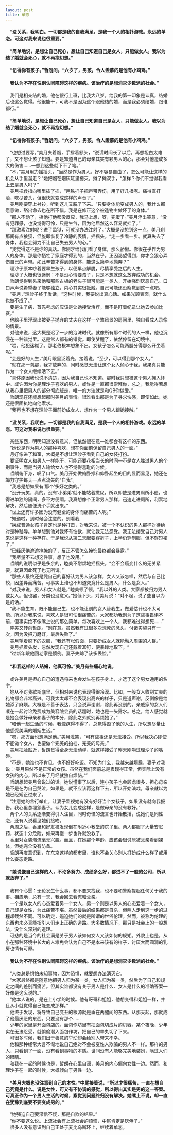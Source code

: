 ```yaml
---
layout: post
title: 单恋
---
```

#### &#8195;“没关系，我明白。一切都是我的自我满足，是我一个人的相扑游戏。永远的单恋。可这对我来说也很重要。”               
#### &#8195;“简单地说，是想让自己死心，想让自己知道自己是女人，只能做女人。我以为结了婚就会死心，就不再抱幻想。”               
#### &#8195;“记得你有孩子。”哲朗问。“六岁了，男孩，令人羡慕的是他有小鸡鸡。”               
#### &#8195;我认为不存在性别认同障碍这样的疾病。该治疗的是想消灭少数派的社会。”               
<!-- more -->
&#8195;我们是相亲结的婚，他在银行上班，比我大八岁，给我的第一印象是认真，结婚后也这么觉得。他很能干，可我不是因为这个跟他结的婚，而是我必须结婚，跟谁都行。”               
#### &#8195;“简单地说，是想让自己死心，想让自己知道自己是女人，只能做女人。我以为结了婚就会死心，就不再抱幻想。”               
#### &#8195;“记得你有孩子。”哲朗问。“六岁了，男孩，令人羡慕的是他有小鸡鸡。”               
&#8195;“也想过要写，”美月夹着烟，手撑着额头，“说谎时间长了以后，再想坦白太难了，又不想让孩子知道。要是知道自己的母亲其实有颗男人的心，那会对他造成多大的伤害……一想到这些就下不了笔。”               
&#8195;“不，”美月用力摇摇头，“当然是作为男人。好不容易自由了，怎么可能让这样的机会从手里溜走？”她把烟在烟灰缸里摁灭，摊了摊双手，“怎样？你们不觉得我看上去是男人吗？”               
&#8195;美月把食指向嘴里插了插，“用铁扦子把声带弄伤，用了好几根呢。痛得直打滚，吃尽苦头，但很快就变成这样的声音了。”               
&#8195;美月刚要穿上衬衫，听到这儿又脱了下来。“只要身体能变成男人的，我什么都愿意做，豁出命去也在所不惜。我是在修正这个被造物主做坏了的身体。”               
&#8195;“那人不动了，摇他打他都没反应，我马上想，呀，完蛋了。”美月浮出笑意，“没有犯罪感，也没觉得可怜，只是生气，因为他居然这么容易就挂了。”               
&#8195;“那激素注射呢？进了监狱，可就没办法注射了。”大概是没想到这一点，美月刹那间有点狼狈，但旋即恢复了冷静的表情，摇摇头。“走一步看一步。就算失去了身体，我也会努力不让自己失去男人的心。”               
&#8195;“我觉得这不是你的真话。你刚才给我们看了身体，那么骄傲。你很在乎作为男人的身体。那是你牺牲了家庭才得到的，当然在乎。正因渴望得到，你才会狠心弄伤自己的声带。如此辛苦才得到的身体，能这么简单地抛弃？”                      
&#8195;理沙子原本吵着要早生孩子，以便早点解脱，尽情享受之后的人生。               
&#8195;理沙子大概也很迷惘：不是没心情要孩子，只是不想就这么放弃成功的机会。               
&#8195;哲朗觉得到头来他和那些古板的老头子很可能是一类人，开始强烈厌恶自己。口口声声说希望妻子能够独立，内心其实很抵触。自己可能还没察觉到这一点吧。               
&#8195;“美月，”理沙子终于发话，“这种时候，我要说出真心话。如果光顾表面，就什么也做不成了。”               
&#8195;要是生了病，首先考虑的应该是让她接受治疗，而不是盯着纪录让她去参加比赛。”               
&#8195;他脑子里浮现出被妻子抛弃的丈夫在这样一个煞风景的房间里，独自看成人录像的情景。               
&#8195;对他来说，这大概是迟了一步的泡沫时代。就像所有那个时代的人一样，他也沉浸在一种错觉里。这是常人都有的错觉。即使梦醒了，依然停留在幻境中。               
&#8195;“喂，他犯迷糊了。那老伯根本想象不出，女孩子怎么可能两腿分得那么开坐着呢。”               
&#8195;“会是好的人生，”美月眼里泛着光，接着说，“至少，可以得到那个女人。”               
&#8195;“就在那一刹那，我才放弃的，同时感觉无法让这个女人倾心于我。我果真只能作为一个女人继续活下去。”               
&#8195;“具体原因我也说不清楚，因为我自己也不知道。那时我只想被这个男人拥入怀中。或许因为你是理沙子喜欢的男人，或许是一直都很崇拜你，总之，我觉得若想从我心里把男人的部分彻底赶走，唯一的方法就是和QB你做爱。”               
&#8195;哲朗现在还能想起那时美月的表情。很难看出那是为了寻求快感，即使如此，她还是很固执地向他索求。               
&#8195;“我再也不想在理沙子面前扮成女人，想作为一个男人跟她接触。”               
#### &#8195;“没关系，我明白。一切都是我的自我满足，是我一个人的相扑游戏。永远的单恋。可这对我来说也很重要。”               
&#8195;某些东西，明明知道没有意义，但依然很在意—谁都会有这样的东西。               
&#8195;“她说是作为男人的那种喜欢，想在你面前保留自己男人的一面。”               
&#8195;月好像进了和室，大概是不想让理沙子看到自己的女装打扮。                    
&#8195;要证明女人和男人一样能干，可能还要花相当长的时间—不是女人胜过男人的个别事件，而是当男人输给女人也不觉得羞耻的时候。               
&#8195;哲朗俯下身，叹了口气。美月开始做俯卧撑和仰卧起坐的目的显而易见，她还在竭力守护每天一点点流失的“自我”。               
&#8195;“我总是想如果有‘那个’多好之类的。”               
&#8195;“没开玩笑，真的。没有‘小弟弟’就不能站着撒尿，所以即使是进男厕所小便，也得进单独的隔间，多不方便啊。我真想像个正常男人那样，迅速走进厕所，利索地解决，然后随便洗个手就出来。”               
&#8195;“世上还有许多因为没有健全的身体而痛苦的人呢。”               
&#8195;“知道啦，到时候会注意的。别看我               
&#8195;“换成普通女孩子肯定也是种打击，对我来说，被一个不认识的男人那样对待绝对是种耻辱。单单想到他对我怀有性欲，就让我无法忍受。我无法接受自己对男人来说是这样一种存在。于是我说从第二天起要穿裤子，上学仍穿制服，但不穿短裙了。”               
&#8195;“已经厌倦遮遮掩掩的了，反正不管怎么掩饰最终都会暴露。”               
&#8195;“我尽量不去想这件事，想了也没用。”               
&#8195;哲朗的说明似乎是多余的，睦美不耐烦地摇摇头。“会不会癌变什么的无关紧要，就算因此死了也无所谓。”               
&#8195;“那些人最终还是凭自己的喜好认为男人该怎样，女人又该怎样，然后与自己比较，因差异而痛苦。可事实上谁也不知道究竟什么是男人，什么是女人。”               
&#8195;“对我来说，男人和女人就是，”睦美顿了顿，“我以外的人类。大家都被归为男人或女人。但也罢，分类也没意义。”她低下头，对美月说：“对不起，说了些自以为是的话。”               
&#8195;“我不能生育，既不能自己生，也不能让别的女人替我生，做爱估计也不太可能。所以对我来说，喜欢人是很可怕很痛苦的。大家都劝我别为了这些事畏惧不前，但事实绝不像嘴上说的那么简单。每次喜欢上一个人，我都难过得想死……”               
&#8195;睦美又转向哲朗。“别在意。虽然我有过很多次想死的念头，付诸实施只有一次，因为没把刀磨好，最后失败了。”               
&#8195;美月望着脱下的衣服，“我还有张假面，只要扮成女人就能融入周围的人群。”               
&#8195;美月抓着头发，忽然发现自己还戴着耳钉，便暴躁地取下。“               
&#8195;“过新年跟他回老家是惯例。妻子失踪了该多丢脸。”               
#### &#8195;“和我这样的人结婚，他真可怜。”美月有些痛心地说。               
&#8195;或许美月是担心自己的遭遇将来也会发生在孩子身上，才选了这个男女通用的名字。               
&#8195;她从不对我歇斯底里，但相对来说也表现得很冷漠。比如，一般女人收到丈夫的礼物都会非常高兴。可我太太却不会表现出高兴的样子，只是道声谢，反倒像是给她添了麻烦。大概是不善于表达，只会说声谢谢，除此再没别的。亲戚家的女人们凑在一起讨论免费成为美容院会员的话题时，她也是一头雾水。总之，给人感觉就是她会做好母亲和妻子的本分，除此之外就别再烦她了。”               
&#8195;“和他一起生活的时候，我愧疚得不得了，总觉得毁了他的人生，所以想尽量让他感受美满的婚姻生活。”               
&#8195;“嗯，那方面也想满足他。”美月浅笑，“可有些事还是无法接受。所以我决心即使不能做个女人，也要做个完美的拍档、完美的母亲。”               
&#8195;美月把脸贴近，哲朗觉得全身无法动弹，就这样接受了昨天刚吻过理沙子的嘴唇。                
&#8195;“不是，她谁也不肯见，也不好好吃饭。不知为什么，我越来越烦躁，妻子对我说：‘美月果然不是正常的女孩。虽然在我们面前总是表现得正常，但实际上没有女孩的内心，所以来了月经就独自烦恼。’”               
&#8195;哲朗想起美月曾说过的话。她说懂事了以后，连小孩子也会顾虑很多，担心母亲是不是在为自己哭泣，如果是，就不应该再这样下去，所以开始演戏，母亲就以为她已经矫正过来了。               
&#8195;“注意她的言行举止，让妻子监视她有没有好好当个女孩子，如果没有就向我报告。我心里总埋怨妻子。认为女儿变成这样，是做母亲的没有教好。”               
&#8195;两个人的关系逐渐变得引人注目，同时奇怪的流言也开始散播，说她们是同性恋，还有人说看见她们接吻。               
&#8195;两周之后，香里和好友被发现倒在附近小教堂的院子里。两人都服了大量安眠药，状态十分危险，如果再慢一步也许就没救了。               
&#8195;香里对女装潮流毫无兴趣。而且，在她那个年龄，应该会很讨厌被父亲看到裸体，但她完全没有防备。               
&#8195;哲朗再度意识到，在东京这样的都市里，谁也不会关心别人打扮成什么样子或用什么姿态走路。               
#### &#8195;“她说像自己这样的人，不论多努力、成绩多么好，都进不了一般的公司，所以就放弃了。”               
&#8195;我有个心愿：无论发生什么事，都不要来找我，也不要和警察提起任何关于我的事。相应地，总有一天，我会回去看您和父亲。               
&#8195;一个是以女人的心态爱着另一个女人，另一个则是以男人的心态爱着一个女人，自己却是女性，为此痛苦不堪。虽然最后的结果都是自杀，但两人走到这一步的过程却截然不同。可以确定，逼迫她们的就是所谓的世俗伦理。然而，被称为伦理的东西也未必真能指引人们走上正确的道路。大多数情况下，那只是社会上的一般想法，没什么深刻的道理。               
&#8195;可悲的是当今的社会满是关于男人该如何女人又该如何的规矩。外貌上也是，从小在那种环境中长大的人难免会认为自己不是本来该有的样子，讨厌大而圆润的乳房也情有可原。               
#### &#8195;我认为不存在性别认同障碍这样的疾病。该治疗的是想消灭少数派的社会。”               
&#8195;“人类总是惧怕未知事物，因为恐惧，就要想办法消灭它。               
&#8195;“大家最终都是随意地把男人归为某一类，女人归为某一类，然后为了自己和规定之间的差别而痛苦。但其实谁都没有关于男人是什么、女人是什么的准确答案—好像是这么说的。”               
&#8195;“他本人说的，是在上小学的时候。他有哥哥和姐姐，他想变得和姐姐一样，并且从小就觉得自己能变成那样。”               
&#8195;他终于发现，将导致自己变丑的根源就是垂在两腿间的东西。从那天起，那就成了他最厌恶的东西。只要没有那个……               
&#8195;少年的家里是开面包店的。面包作坊里有把面包切成片的机器。某个夜晚，少年实在无法忍受，就偷偷潜入面包作坊，把自己的睾丸切了下来。                
&#8195;可很多时候，我们出于善意的举动却会给别人带来不幸。                         
&#8195;他和那种经常大言不惭地说自己绝对不会被变性人欺骗的男人不一样。那样的男人，只看到了一面，没有看到事物的本质。世间没有人能够完美地装扮，瞒过人们的眼睛。                   
&#8195;和我在一起的时候也是，哲朗在心里自语，美月的内心偏向女性一边。然而，和理沙子在一起的时候，大概倾向于男性一边。               
#### &#8195;“美月大概也没注意到自己的本性。”中尾接着说，“所以才很痛苦，一直在想自己究竟是什么。说是女性，可又有不协调的感觉，所以得出其实是男的这一答案。可真正作为一个男人生活的时候，察觉到问题终归没有解决。她嘴上不说，却一直在犹豫到底要不要变成男的。”               
&#8195;“她强迫自己要深信不疑，那是自欺的结果。”               
&#8195;“你不要这么说。上流社会有上流社会的烦恼，中尾肯定是厌倦了。”               
&#8195;很多人没有意识到自己正处于麦比乌斯环上，继续着单恋。               
